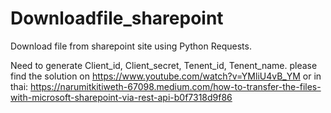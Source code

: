 # Downloadfile_sharepoint
Download file from sharepoint site using Python Requests.

Need to generate Client_id, Client_secret, Tenent_id, Tenent_name.
please find the solution on https://www.youtube.com/watch?v=YMliU4vB_YM
or in thai: https://narumitkitiweth-67098.medium.com/how-to-transfer-the-files-with-microsoft-sharepoint-via-rest-api-b0f7318d9f86
